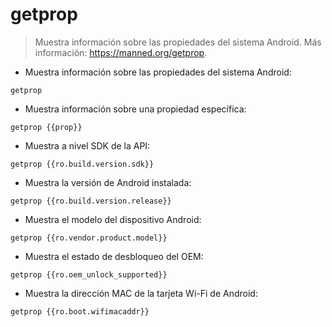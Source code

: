# getprop

> Muestra información sobre las propiedades del sistema Android.
> Más información: <https://manned.org/getprop>.

- Muestra información sobre las propiedades del sistema Android:

`getprop`

- Muestra información sobre una propiedad específica:

`getprop {{prop}}`

- Muestra a nivel SDK de la API:

`getprop {{ro.build.version.sdk}}`

- Muestra la versión de Android instalada:

`getprop {{ro.build.version.release}}`

- Muestra el modelo del dispositivo Android:

`getprop {{ro.vendor.product.model}}`

- Muestra el estado de desbloqueo del OEM:

`getprop {{ro.oem_unlock_supported}}`

- Muestra la dirección MAC de la tarjeta Wi-Fi de Android:

`getprop {{ro.boot.wifimacaddr}}`
